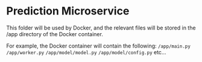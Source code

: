 # Prediction Microservice

This folder will be used by Docker, and the relevant files will be stored in the /app directory of the Docker container.

For example, the Docker container will contain the following: `/app/main.py`  `/app/worker.py`  `/app/model/model.py`  `/app/model/config.py` etc...